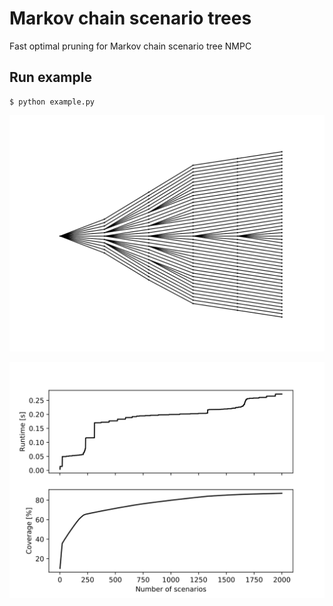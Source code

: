 # Markov chain scenario trees
Fast optimal pruning for Markov chain scenario tree NMPC

## Run example
```
$ python example.py
```

![Optimally pruned scenario tree](figures/optimally-pruned-tree.svg)

![Runtime and probability coverage](figures/coverage.svg)

